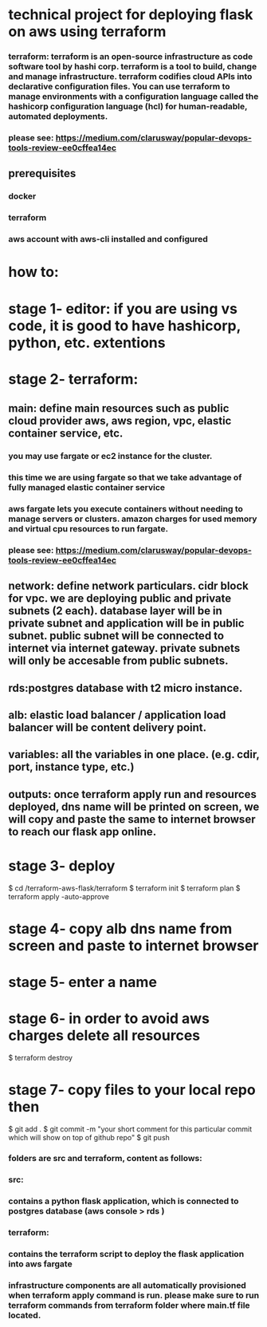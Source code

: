 # technical project for deploying flask on aws using terraform

### terraform: terraform is an open-source infrastructure as code software tool by hashi corp. terraform is a tool to build, change and manage infrastructure. terraform codifies cloud APIs into declarative configuration files. You can use terraform to manage environments with a configuration language called the hashicorp configuration language (hcl) for human-readable, automated deployments.
### please see: https://medium.com/clarusway/popular-devops-tools-review-ee0cffea14ec

## prerequisites
### docker
### terraform
### aws account with aws-cli installed and configured

# how to:

# stage 1- editor: if you are using vs code, it is good to have hashicorp, python, etc. extentions

# stage 2- terraform:

## main: define main resources such as public cloud provider aws, aws region, vpc, elastic container service, etc.
### you may use fargate or ec2 instance for the cluster. 
### this time we are using fargate so that we take advantage of fully managed elastic container service
### aws fargate lets you execute containers without needing to manage servers or clusters. amazon charges for used memory and virtual cpu resources to run fargate.
### please see: https://medium.com/clarusway/popular-devops-tools-review-ee0cffea14ec

## network: define network particulars. cidr block for vpc. we are deploying public and private subnets (2 each). database layer will be in private subnet and application will be in public subnet. public subnet will be connected to internet via internet gateway. private subnets will only be accesable from public subnets. 

## rds:postgres database with t2 micro instance.

## alb: elastic load balancer / application load balancer will be content delivery point. 

## variables: all the variables in one place. (e.g. cdir, port, instance type, etc.)

## outputs: once terraform apply run and resources deployed, dns name will be printed on screen, we will copy and paste the same to internet browser to reach our flask app online.

# stage 3- deploy
$ cd /terraform-aws-flask/terraform
$ terraform init
$ terraform plan
$ terraform apply -auto-approve

# stage 4- copy alb dns name from screen and paste to internet browser

# stage 5- enter a name

# stage 6- in order to avoid aws charges delete all resources
$ terraform destroy

# stage 7- copy files to your local repo then
$ git add .
$ git commit -m "your short comment for this particular commit which will show on top of github repo"
$ git push

### folders are src and terraform, content as follows:
### src:
### contains a python flask application, which is connected to postgres database (aws console > rds )
### terraform:
### contains the terraform script to deploy the flask application into aws fargate
### infrastructure components are all automatically provisioned when terraform apply command is run. please make sure to run terraform commands from terraform folder where main.tf file located.
